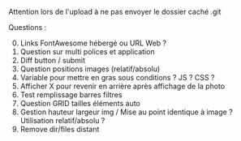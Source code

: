 Attention lors de l'upload à ne pas envoyer le dossier caché .git

Questions :

0. Links FontAwesome hébergé ou URL Web ?
1. Question sur multi polices et application
2. Diff button / submit
3. Question positions images (relatif/absolu)
4. Variable pour mettre en gras sous conditions ? JS ? CSS ?
5. Afficher X pour revenir en arrière après affichage de la photo
6. Test remplissage barres filtres
7. Question GRID tailles éléments auto
8. Gestion hauteur largeur img / Mise au point identique à image ? Utilisation relatif/absolu ?
9. Remove dir/files distant
